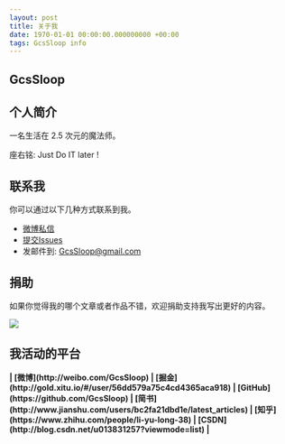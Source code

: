 ```yaml
---
layout: post
title: 关于我
date: 1970-01-01 00:00:00.000000000 +00:00
tags: GcsSloop info
---
```


## GcsSloop

## 个人简介

一名生活在 2.5 次元的魔法师。

座右铭: Just Do IT later !

## 联系我
你可以通过以下几种方式联系到我。

* [微博私信](http://weibo.com/GcsSloop)
* [提交Issues](https://github.com/GcsSloop/AndroidNote/issues)
* 发邮件到: GcsSloop@gmail.com

## 捐助

如果你觉得我的哪个文章或者作品不错，欢迎捐助支持我写出更好的内容。

[![](http://ww2.sinaimg.cn/large/005Xtdi2jw1f6t21eozlyj305k01vjra.jpg)](https://github.com/GcsSloop/AndroidNote/blob/magic-world/CONTRIBUTE.md)


## 我活动的平台

<strong>
| [微博](http://weibo.com/GcsSloop)
| [掘金](http://gold.xitu.io/#/user/56dd579a75c4cd4365aca918)
| [GitHub](https://github.com/GcsSloop)
| [简书](http://www.jianshu.com/users/bc2fa21dbd1e/latest_articles)
| [知乎](https://www.zhihu.com/people/li-yu-long-38)
| [CSDN](http://blog.csdn.net/u013831257?viewmode=list)
| 
</strong>
